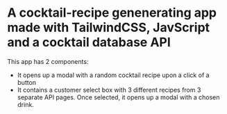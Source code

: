 # A cocktail-recipe genenerating app made with TailwindCSS, JavScript and a cocktail database API

This app has 2 components:
- It opens up a modal with a random cocktail recipe upon a click of a button
- It contains a customer select box with 3 different recipes from 3 separate API pages. Once selected, it opens up a modal with a chosen drink.

